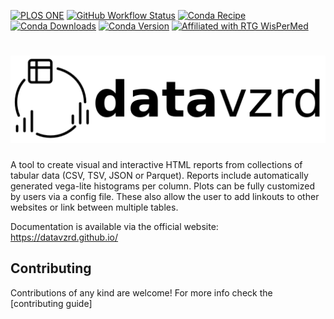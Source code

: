 [![PLOS ONE](https://img.shields.io/badge/PLOS%20ONE-10.1371%2Fjournal.pone.0323079-blue.svg)](https://doi.org/10.1371/journal.pone.0323079)
[![GitHub Workflow Status](https://img.shields.io/github/actions/workflow/status/datavzrd/datavzrd/rust.yml?branch=main&label=tests)](https://github.com/datavzrd/datavzrd/actions)
[![Conda Recipe](https://img.shields.io/badge/recipe-datavzrd-green.svg)](https://anaconda.org/conda-forge/datavzrd)
[![Conda Downloads](https://img.shields.io/conda/dn/conda-forge/datavzrd.svg)](https://anaconda.org/conda-forge/datavzrd)
[![Conda Version](https://img.shields.io/conda/vn/conda-forge/datavzrd.svg)](https://anaconda.org/conda-forge/datavzrd)
[![Affiliated with RTG WisPerMed](https://img.shields.io/badge/Affiliated-RTG%202535%20WisPerMed-blue)](https://wispermed.org/)

# ![datavzrd](logo.svg)

A tool to create visual and interactive HTML reports from collections of tabular data (CSV, TSV, JSON or Parquet). Reports include automatically generated vega-lite histograms per column.
Plots can be fully customized by users via a config file. These also allow the user to add linkouts to other websites or link between multiple tables.

Documentation is available via the official website: https://datavzrd.github.io/


## Contributing

Contributions of any kind are welcome! For more info check the [contributing guide]
